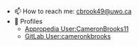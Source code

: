 - 📫 How to reach me: cbrook49@uwo.ca
- 👤 Profiles
  - [Appropedia User:CameronBrooks11](https://www.appropedia.org/User:CameronBrooks11)
  - [GitLab User:cameronkbrooks](https://gitlab.com/cameronkbrooks)
